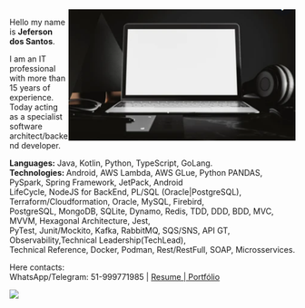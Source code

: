 <img src="https://github.com/JJeferson/JJeferson/blob/main/22.png" min-width="400px" max-width="400px" width="400px" align="right" alt="Computador">


<p align="left">
Hello my name is <strong>Jeferson dos Santos</strong>.
<p>
<p align="left">  
I am an IT professional with more than 15 years of experience.
Today acting as a specialist software architect/backend developer.

<strong>Languages:</strong> Java, Kotlin, Python, TypeScript, GoLang. </br>
<strong>Technologies: </strong> Android, AWS Lambda, AWS GLue, Python PANDAS, PySpark, Spring Framework, JetPack, Android </br>
LifeCycle, NodeJS for BackEnd, PL/SQL (Oracle|PostgreSQL), Terraform/Cloudformation, Oracle, MySQL, Firebird, </br>
PostgreSQL, MongoDB, SQLite, Dynamo, Redis, TDD, DDD, BDD, MVC, MVVM, Hexagonal Architecture, Jest, </br>
PyTest, Junit/Mockito, Kafka, RabbitMQ, SQS/SNS, API GT, Observability,Technical Leadership(TechLead), </br>
Technical Reference, Docker, Podman, Rest/RestFull, SOAP, Microsservices. </br>
</p>
  Here contacts: </br>
  WhatsApp/Telegram: 51-999771985 |
  <a href="https://docs.google.com/document/d/e/2PACX-1vT45O_KBqy6elVMKhgueYvhAF5ttmUGsqPgLqlB22H8w2Vaqe54NPW65TkVAmqRdXd3YW8jJLMbiHgi/pub">Resume | </a>
  <a href="https://docs.google.com/document/d/e/2PACX-1vT2IL2ASTO_5n3tpfEXAJNs4G76QLzNCmxiWBUo6VFL9gUz34Aemv604oDCE45dEfpyMlomi7AvhZXV/pub">Portfólio</a> 
<p align="left">
  <img src="https://img.shields.io/badge/-Linkedin-0e76a8?style=for-the-badge&logo=Linkedin&logoColor=white&link=https://www.linkedin.com/in/iuricode" /></a>
  <a href="https://www.linkedin.com/in/jeferson-dos-santos-57262720/" alt="Linkedin">
</p>
